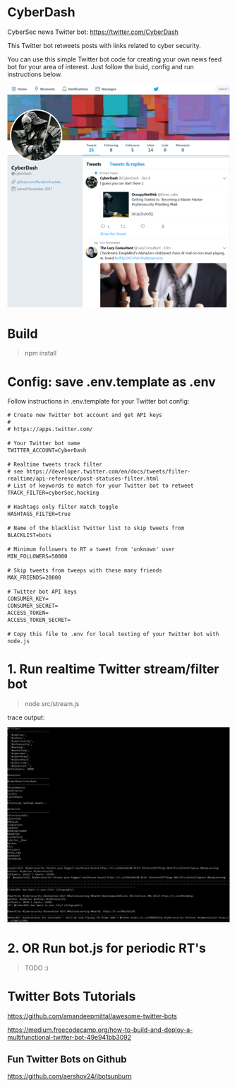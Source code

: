 # CyberDash

CyberSec news Twitter bot: https://twitter.com/CyberDash

This Twitter bot retweets posts with links related to cyber security.

You can use this simple Twitter bot code for creating your own news feed bot for your area of interest. Just follow the buid, config and run instructions below.

![Alt text](https://github.com/RandomFractals/CyberDash/blob/master/screens/CyberDash1.0.png?raw=true 
 "@CyberDash")

# Build

>npm install

# Config: save .env.template as .env

Follow instructions in .env.template for your Twitter bot config:

```
# Create new Twitter bot account and get API keys
#
# https://apps.twitter.com/ 

# Your Twitter bot name
TWITTER_ACCOUNT=CyberDash

# Realtime tweets track filter
# see https://developer.twitter.com/en/docs/tweets/filter-realtime/api-reference/post-statuses-filter.html
# List of keywords to match for your Twitter bot to retweet
TRACK_FILTER=cyberSec,hacking

# Hashtags only filter match toggle
HASHTAGS_FILTER=true

# Name of the blacklist Twitter list to skip tweets from
BLACKLIST=bots

# Minimum followers to RT a tweet from 'unknown' user
MIN_FOLLOWERS=50000

# Skip tweets from tweeps with these many friends
MAX_FRIENDS=20000

# Twitter bot API keys
CONSUMER_KEY=
CONSUMER_SECRET=
ACCESS_TOKEN=
ACCESS_TOKEN_SECRET=

# Copy this file to .env for local testing of your Twitter bot with node.js

```

# 1. Run realtime Twitter stream/filter bot

>node src/stream.js

trace output:

![Alt text](https://github.com/RandomFractals/CyberDash/blob/master/screens/CyberDashTrace4.png?raw=true 
 "trace")


# 2. OR Run bot.js for periodic RT's

>TODO :)

# Twitter Bots Tutorials

https://github.com/amandeepmittal/awesome-twitter-bots

https://medium.freecodecamp.org/how-to-build-and-deploy-a-multifunctional-twitter-bot-49e941bb3092

## Fun Twitter Bots on Github

https://github.com/aershov24/ibotsunburn
